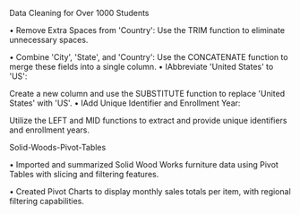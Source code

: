 Data Cleaning for Over 1000 Students


• Remove Extra Spaces from 'Country':
Use the TRIM function to eliminate unnecessary spaces.


• Combine 'City', 'State', and 'Country':
Use the CONCATENATE function to merge these fields into a single column.
• IAbbreviate 'United States' to 'US':


Create a new column and use the SUBSTITUTE function to replace 'United States' with 'US'.
• IAdd Unique Identifier and Enrollment Year:


Utilize the LEFT and MID functions to extract and provide unique identifiers and enrollment years.

Solid-Woods-Pivot-Tables


• Imported and summarized Solid Wood Works furniture data using Pivot Tables with slicing and 
filtering features.


• Created Pivot Charts to display monthly sales totals per item, with regional filtering capabilities.

